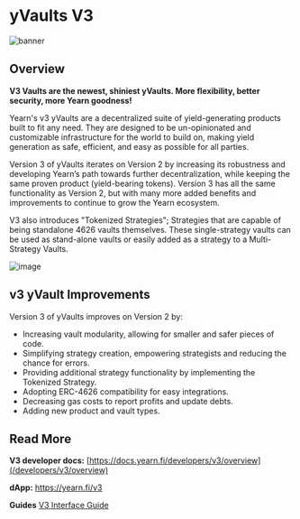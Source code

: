 # yVaults V3

![banner](/img/v3-banner1.png)

## Overview

**V3 Vaults are the newest, shiniest yVaults. More flexibility, better security, more Yearn goodness!**

Yearn's v3 yVaults are a decentralized suite of yield-generating products built to fit any need. They are designed to be un-opinionated and customizable infrastructure for the world to build on, making yield generation as safe, efficient, and easy as possible for all parties.

Version 3 of yVaults iterates on Version 2 by increasing its robustness and developing Yearn’s path towards further decentralization, while keeping the same proven product (yield-bearing tokens). Version 3 has all the same functionality as Version 2, but with many more added benefits and improvements to continue to grow the Yearn ecosystem.

V3 also introduces "Tokenized Strategies"; Strategies that are capable of being standalone 4626 vaults themselves. These single-strategy vaults can be used as stand-alone vaults or easily added as a strategy to a Multi-Strategy Vaults.

![image](/img/charts/yvaults-v3-more-detail.png)

## v3 yVault Improvements

Version 3 of yVaults improves on Version 2 by:

- Increasing vault modularity, allowing for smaller and safer pieces of code.
- Simplifying strategy creation, empowering strategists and reducing the chance for errors.
- Providing additional strategy functionality by implementing the Tokenized Strategy.
- Adopting ERC-4626 compatibility for easy integrations.
- Decreasing gas costs to report profits and update debts.
- Adding new product and vault types.

## Read More

**V3 developer docs:** <PrettyLink>[https://docs.yearn.fi/developers/v3/overview](/developers/v3/overview)</PrettyLink>

**dApp:** <PrettyLink>https://yearn.fi/v3</PrettyLink>

**Guides** <PrettyLink>[V3 Interface Guide](/getting-started/guides/using-yearn-v3)</PrettyLink>
